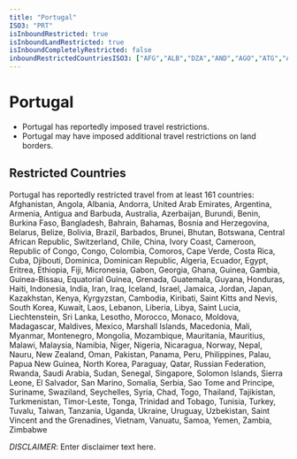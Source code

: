 ```yaml
---
title: "Portugal"
ISO3: "PRT"
isInboundRestricted: true
isInboundLandRestricted: true
isInboundCompletelyRestricted: false
inboundRestrictedCountriesISO3: ["AFG","ALB","DZA","AND","AGO","ATG","ARG","ARM","AUS","AZE","BHS","BHR","BGD","BRB","BLR","BLZ","BEN","BTN","BOL","BIH","BWA","BRA","BRN","BFA","BDI","KHM","CMR","CPV","CAF","TCD","CHL","CHN","COL","COM","COG","COD","CRI","CIV","CUB","DJI","DMA","DOM","ECU","EGY","SLV","GNQ","ERI","ETH","FJI","GAB","GMB","GEO","GHA","GRD","GTM","GIN","GNB","GUY","HTI","HND","ISL","IND","IDN","IRN","IRQ","ISR","JAM","JPN","JOR","KAZ","KEN","KIR","PRK","KOR","KWT","KGZ","LAO","LBN","LSO","LBR","LBY","LIE","MKD","MDG","MWI","MYS","MDV","MLI","MHL","MRT","MUS","MEX","FSM","MDA","MCO","MNG","MNE","MAR","MOZ","MMR","NAM","NRU","NPL","NZL","NIC","NER","NGA","NOR","OMN","PAK","PLW","PAN","PNG","PRY","PER","PHL","QAT","RUS","RWA","KNA","LCA","VCT","WSM","SMR","STP","SAU","SEN","SRB","SYC","SLE","SGP","SLB","SOM","LKA","SDN","SUR","SWZ","CHE","SYR","TJK","TZA","THA","TLS","TGO","TON","TTO","TUN","TUR","TKM","TWN","TUV","UGA","UKR","ARE","URY","UZB","VUT","VNM","YEM","ZMB","ZWE"]
---
```


# Portugal

* Portugal has reportedly imposed travel restrictions.
* Portugal may have imposed additional travel restrictions on land borders.

## Restricted Countries 
Portugal has reportedly restricted travel from at least 161 countries: Afghanistan, Angola, Albania, Andorra, United Arab Emirates, Argentina, Armenia, Antigua and Barbuda, Australia, Azerbaijan, Burundi, Benin, Burkina Faso, Bangladesh, Bahrain, Bahamas, Bosnia and Herzegovina, Belarus, Belize, Bolivia, Brazil, Barbados, Brunei, Bhutan, Botswana, Central African Republic, Switzerland, Chile, China, Ivory Coast, Cameroon, Republic of Congo, Congo, Colombia, Comoros, Cape Verde, Costa Rica, Cuba, Djibouti, Dominica, Dominican Republic, Algeria, Ecuador, Egypt, Eritrea, Ethiopia, Fiji, Micronesia, Gabon, Georgia, Ghana, Guinea, Gambia, Guinea-Bissau, Equatorial Guinea, Grenada, Guatemala, Guyana, Honduras, Haiti, Indonesia, India, Iran, Iraq, Iceland, Israel, Jamaica, Jordan, Japan, Kazakhstan, Kenya, Kyrgyzstan, Cambodia, Kiribati, Saint Kitts and Nevis, South Korea, Kuwait, Laos, Lebanon, Liberia, Libya, Saint Lucia, Liechtenstein, Sri Lanka, Lesotho, Morocco, Monaco, Moldova, Madagascar, Maldives, Mexico, Marshall Islands, Macedonia, Mali, Myanmar, Montenegro, Mongolia, Mozambique, Mauritania, Mauritius, Malawi, Malaysia, Namibia, Niger, Nigeria, Nicaragua, Norway, Nepal, Nauru, New Zealand, Oman, Pakistan, Panama, Peru, Philippines, Palau, Papua New Guinea, North Korea, Paraguay, Qatar, Russian Federation, Rwanda, Saudi Arabia, Sudan, Senegal, Singapore, Solomon Islands, Sierra Leone, El Salvador, San Marino, Somalia, Serbia, Sao Tome and Principe, Suriname, Swaziland, Seychelles, Syria, Chad, Togo, Thailand, Tajikistan, Turkmenistan, Timor-Leste, Tonga, Trinidad and Tobago, Tunisia, Turkey, Tuvalu, Taiwan, Tanzania, Uganda, Ukraine, Uruguay, Uzbekistan, Saint Vincent and the Grenadines, Vietnam, Vanuatu, Samoa, Yemen, Zambia, Zimbabwe

*DISCLAIMER*: Enter disclaimer text here.

